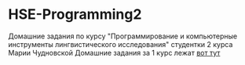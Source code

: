 # HSE-Programming2
Домашние задания по курсу "Программирование и компьютерные инструменты лингвистического исследования" студентки 2 курса Марии Чудновской
Домашние задания за 1 курс лежат [вот тут](https://github.com/kayajiva/HSE-Programming1)
